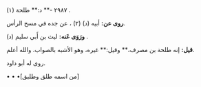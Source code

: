 ٢٩٨٧ -** د:** طلحة (١) .

**روى عن:** أبيه (د) (٢) ، عن جده في مسح الرأس.

**ورَوَى عَنه:** ليث بن أَبي سليم (د) .

**قيل:** إنه طلحة بن مصرف،** وقيل:** غيره، وهو الأشبه بالصواب. والله أعلم.

روى له أبو داود.

• • •[من اسمه طلق وطليق]